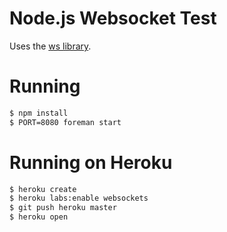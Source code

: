# Node.js Websocket Test

Uses the [ws library](http://einaros.github.io/ws/).

# Running

``` bash
$ npm install
$ PORT=8080 foreman start
```

# Running on Heroku

``` bash
$ heroku create
$ heroku labs:enable websockets
$ git push heroku master
$ heroku open
```
